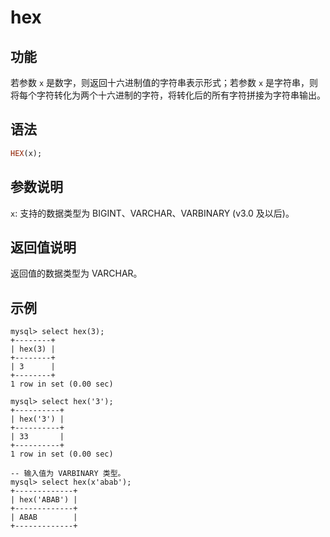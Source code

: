 # hex

## 功能

若参数 `x` 是数字，则返回十六进制值的字符串表示形式；若参数 `x` 是字符串，则将每个字符转化为两个十六进制的字符，将转化后的所有字符拼接为字符串输出。

## 语法

```Haskell
HEX(x);
```

## 参数说明

`x`: 支持的数据类型为 BIGINT、VARCHAR、VARBINARY (v3.0 及以后)。

## 返回值说明

返回值的数据类型为 VARCHAR。

## 示例

```Plain Text
mysql> select hex(3);
+--------+
| hex(3) |
+--------+
| 3      |
+--------+
1 row in set (0.00 sec)

mysql> select hex('3');
+----------+
| hex('3') |
+----------+
| 33       |
+----------+
1 row in set (0.00 sec)

-- 输入值为 VARBINARY 类型。
mysql> select hex(x'abab');
+-------------+
| hex('ABAB') |
+-------------+
| ABAB        |
+-------------+
```
